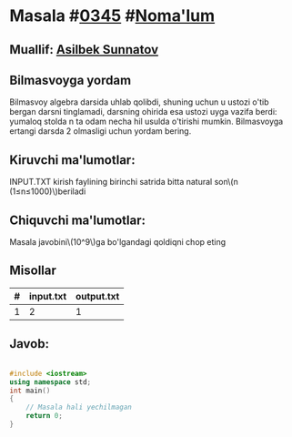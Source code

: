 
<h1>Masala #<a href="https://robocontest.uz/tasks/0345">0345</a> #<a href="https://robocontest.uz/tasks?category=1">Noma'lum</a></h1>
<h2> Muallif: <a href="https://robocontest.uz/profile/the_samurai">Asilbek Sunnatov</a></h2>
<h2>Bilmasvoyga yordam</h2>
<p>Bilmasvoy algebra darsida uhlab qolibdi, shuning uchun u ustozi o'tib bergan darsni tinglamadi, darsning ohirida esa ustozi uyga vazifa berdi: yumaloq stolda n ta odam necha hil usulda o'tirishi mumkin. Bilmasvoyga ertangi darsda 2 olmasligi uchun yordam bering.</p>
<h2>Kiruvchi ma'lumotlar:</h2>
<p>INPUT.TXT kirish faylining birinchi satrida bitta natural son\(n (1≤n≤1000)\)beriladi</p>
<h2>Chiquvchi ma'lumotlar:</h2>
<p>Masala javobini\(10^9\)ga bo'lgandagi qoldiqni chop eting</p>
<h2>Misollar</h2>
<table>
    <thead>
        <tr>
            <th>#</th>
            <th>input.txt</th>
            <th>output.txt</th>
        </tr>
    </thead>
    <tbody>
            <tr>
                <td>1</td>
                <td>2</td>
                <td>1</td>
            </tr>
    </tbody>
    </table>
    
<h2>Javob:</h2>

######
```cpp
#include <iostream>
using namespace std;
int main()
{
    // Masala hali yechilmagan
    return 0;
}
```
